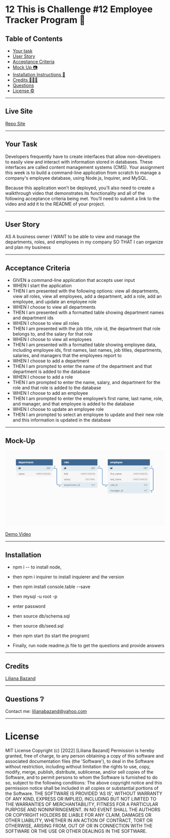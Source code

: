 # 12 This is Challenge #12 Employee Tracker Program 🎉

## Table of Contents 
- [Your task](#Your-Task-)
- [User Story ](#user-story-)
- [Acceptance Criteria](#acceptance-criteria-)
- [Mock Up 📷](#Mock-Up-)
- [Installation Instructions 📣](#Installation-)
- [Credits 🧑‍🤝‍🧑](#credits-)
- [Questions](#questions-)
- [License ©️](#license-️)
----

## Live Site
[Repo Site](https://github.com/lilianaba/challengew12)
    
----    
## Your Task
    
Developers frequently have to create interfaces that allow non-developers to easily view and interact with information stored in databases. These interfaces are called content management systems (CMS). Your assignment this week is to build a command-line application from scratch to manage a company's employee database, using Node.js, Inquirer, and MySQL.

Because this application won’t be deployed, you’ll also need to create a walkthrough video that demonstrates its functionality and all of the following acceptance criteria being met. You’ll need to submit a link to the video and add it to the README of your project.


-----
## User Story

AS A business owner
I WANT to be able to view and manage the departments, roles, and employees in my company
SO THAT I can organize and plan my business


----
## Acceptance Criteria

* GIVEN a command-line application that accepts user input
* WHEN I start the application
* THEN I am presented with the following options: view all departments, view all roles, view all employees, add a department, add a role, add an employee, and update an employee role
* WHEN I choose to view all departments
* THEN I am presented with a formatted table showing department names and department ids
* WHEN I choose to view all roles
* THEN I am presented with the job title, role id, the department that role belongs to, and the salary for that role
* WHEN I choose to view all employees
* THEN I am presented with a formatted table showing employee data, including employee ids, first names, last names, job titles, departments, salaries, and managers that the employees report to
* WHEN I choose to add a department
* THEN I am prompted to enter the name of the department and that department is added to the database
* WHEN I choose to add a role
* THEN I am prompted to enter the name, salary, and department for the role and that role is added to the database
* WHEN I choose to add an employee
* THEN I am prompted to enter the employee’s first name, last name, role, and manager, and that employee is added to the database
* WHEN I choose to update an employee role
*  THEN I am prompted to select an employee to update and their new role and this information is updated in the database 
    
----
## Mock-Up

![Database mock-up](./assets/images/12-sql-homework-demo-01.png)    

[Demo Video](https://drive.google.com/file/d/1OP4koCpzlb2697pBhaqOB-vpSBvcIKfE/preview)

----
## Installation
* npm i -- to install node, 
* then npm i inquirer to  install inquierer  and the version
* then npm install console.table --save
* then mysql -u root -p
* enter password
* then source db/schema.sql
* then source db/seed.sql
* then npm start (to start the program)

* Finally, run node readme.js file to get the questions and provide answers

-----
## Credits

[Liliana Bazand](https://github.com/lilianaba)

----
## Questions ❔
Contact me: lilianabazand@yahoo.com


----
# License
MIT License 
Copyright (c) [2022] [Liliana Bazand]
Permission is hereby granted, free of charge, to any person obtaining a copy
of this software and associated documentation files (the 'Software'), to deal
in the Software without restriction, including without limitation the rights
to use, copy, modify, merge, publish, distribute, sublicense, and/or sell
copies of the Software, and to permit persons to whom the Software is
furnished to do so, subject to the following conditions:
The above copyright notice and this permission notice shall be included in all
copies or substantial portions of the Software.
THE SOFTWARE IS PROVIDED 'AS IS', WITHOUT WARRANTY OF ANY KIND, EXPRESS OR
      IMPLIED, INCLUDING BUT NOT LIMITED TO THE WARRANTIES OF MERCHANTABILITY,
FITNESS FOR A PARTICULAR PURPOSE AND NONINFRINGEMENT. IN NO EVENT SHALL THE
AUTHORS OR COPYRIGHT HOLDERS BE LIABLE FOR ANY CLAIM, DAMAGES OR OTHER
LIABILITY, WHETHER IN AN ACTION OF CONTRACT, TORT OR OTHERWISE, ARISING FROM,
OUT OF OR IN CONNECTION WITH THE SOFTWARE OR THE USE OR OTHER DEALINGS IN THE
SOFTWARE.